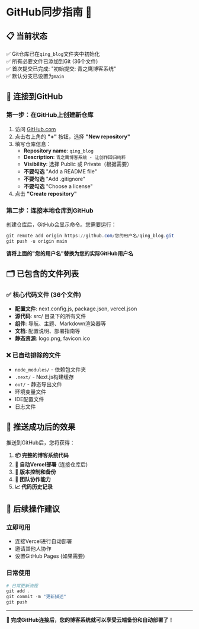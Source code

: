 # GitHub同步指南 🚀

## 📋 当前状态
✅ Git仓库已在`qing_blog`文件夹中初始化  
✅ 所有必要文件已添加到Git (36个文件)  
✅ 首次提交已完成: "初始提交: 青之鹰博客系统"  
✅ 默认分支已设置为`main`  

## 🔗 连接到GitHub

### 第一步：在GitHub上创建新仓库

1. 访问 [GitHub.com](https://github.com)
2. 点击右上角的 **"+"** 按钮，选择 **"New repository"**
3. 填写仓库信息：
   - **Repository name**: `qing_blog`
   - **Description**: `青之鹰博客系统 - 让创作回归纯粹`
   - **Visibility**: 选择 Public 或 Private（根据需要）
   - **不要勾选** "Add a README file"
   - **不要勾选** "Add .gitignore"
   - **不要勾选** "Choose a license"
4. 点击 **"Create repository"**

### 第二步：连接本地仓库到GitHub

创建仓库后，GitHub会显示命令。您需要运行：

```powershell
git remote add origin https://github.com/您的用户名/qing_blog.git
git push -u origin main
```

**请将上面的"您的用户名"替换为您的实际GitHub用户名**

## 🗂️ 已包含的文件列表

### ✅ 核心代码文件 (36个文件)
- **配置文件**: next.config.js, package.json, vercel.json
- **源代码**: src/ 目录下的所有文件
- **组件**: 导航、主题、Markdown渲染器等
- **文档**: 配置说明、部署指南等
- **静态资源**: logo.png, favicon.ico

### ❌ 已自动排除的文件
- `node_modules/` - 依赖包文件夹
- `.next/` - Next.js构建缓存
- `out/` - 静态导出文件
- 环境变量文件
- IDE配置文件
- 日志文件

## 🌟 推送成功后的效果

推送到GitHub后，您将获得：

1. **📦 完整的博客系统代码**
2. **🚀 自动Vercel部署** (连接仓库后)
3. **🔄 版本控制和备份**
4. **👥 团队协作能力**
5. **📈 代码历史记录**

## 🎯 后续操作建议

### 立即可用
- 连接Vercel进行自动部署
- 邀请其他人协作
- 设置GitHub Pages (如果需要)

### 日常使用
```powershell
# 日常更新流程
git add .
git commit -m "更新描述"
git push
```

---

**🎉 完成GitHub连接后，您的博客系统就可以享受云端备份和自动部署了！** 